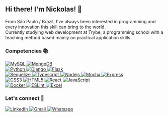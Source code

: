 ## Hi there! I'm Nickolas! 👋

From São Paulo / Brazil, I've always been interested in programming and every innovation this skill can bring to the world.
<br />
Currently studying web development at Trybe, a programming school with a teaching method based mainly on practical application skills.

### Competencies 📚

<a href="https://www.mysql.com/">
  <img alt="MySQL" src="https://img.shields.io/badge/MySQL-005C84?style=for-the-badge&logo=mysql&logoColor=white" />
</a>
<a href="https://www.mongodb.com/">
  <img alt="MongoDB" src="https://img.shields.io/badge/MongoDB-4EA94B?style=for-the-badge&logo=mongodb&logoColor=white" />
</a>
<br />
<a href="https://www.python.org/">
  <img alt="Python" src="https://img.shields.io/badge/Python-FFD43B?style=for-the-badge&logo=python&logoColor=blue" />
</a>
<a href="https://www.djangoproject.com/">
  <img alt="Django" src="https://img.shields.io/badge/Django-092E20?style=for-the-badge&logo=django&logoColor=green" />
</a>
<a href="https://flask.palletsprojects.com/en/2.3.x/">
  <img alt="Flask" src="https://img.shields.io/badge/Flask-000000?style=for-the-badge&logo=flask&logoColor=white" />
</a>
<br />
<a href="https://sequelize.org/">
  <img alt="Sequelize" src="https://img.shields.io/badge/Sequelize-52B0E7?style=for-the-badge&logo=Sequelize&logoColor=white" />
</a>
<a href="https://www.typescriptlang.org/">
  <img alt="Typescript" src="https://img.shields.io/badge/TypeScript-007ACC?style=for-the-badge&logo=typescript&logoColor=white" />
</a>
<a href="https://nodejs.org/en">
  <img alt="Nodejs" src="https://img.shields.io/badge/Node%20js-339933?style=for-the-badge&logo=nodedotjs&logoColor=white" />
</a>
<a href="https://mochajs.org/">
  <img alt="Mocha" src="https://img.shields.io/badge/Mocha-8D6748?style=for-the-badge&logo=Mocha&logoColor=white" />
</a>
<a href="https://expressjs.com/">
  <img alt="Express" src="https://img.shields.io/badge/Express%20js-000000?style=for-the-badge&logo=express&logoColor=white" />
</a>
<br />
<a href="https://developer.mozilla.org/en-US/docs/Web/CSS">
  <img alt="CSS3" src="https://img.shields.io/badge/CSS3-1572B6?style=for-the-badge&logo=css3&logoColor=white" />
</a>
<a href="https://developer.mozilla.org/en-US/docs/Web/HTML">
  <img alt="HTML5" src="https://img.shields.io/badge/HTML5-E34F26?style=for-the-badge&logo=html5&logoColor=white" />
</a>
<a href="https://react.dev/">
  <img alt="React" src="https://img.shields.io/badge/React-20232A?style=for-the-badge&logo=react&logoColor=61DAFB" />
</a>
<a href="https://developer.mozilla.org/en-US/docs/Web/JavaScript">
  <img alt="JavaScript" src="https://img.shields.io/badge/JavaScript-323330?style=for-the-badge&logo=javascript&logoColor=F7DF1E" />
</a>
<br />
<a href="https://www.docker.com/">
  <img alt="Docker" src="https://img.shields.io/badge/Docker-2CA5E0?style=for-the-badge&logo=docker&logoColor=white" />
</a>
<a href="https://eslint.org/">
  <img alt="ESLint" src="https://img.shields.io/badge/eslint-3A33D1?style=for-the-badge&logo=eslint&logoColor=white" />
</a>
<a href="https://www.microsoft.com/pt-br/microsoft-365/excel">
  <img alt="Excel" src="https://img.shields.io/badge/Microsoft_Excel-217346?style=for-the-badge&logo=microsoft-excel&logoColor=white" />
</a>


### Let's connect 🤝
<a href="https://www.linkedin.com/feed/">
  <img alt="LinkedIn" src="https://img.shields.io/badge/LinkedIn-0077B5?style=for-the-badge&logo=linkedin&logoColor=white" />
</a>
<a href="https://mail.google.com/mail/?view=cm&source=mailto&to=nickolas64vm@gmail.com">
  <img alt="Gmail" src="https://img.shields.io/badge/Gmail-D14836?style=for-the-badge&logo=gmail&logoColor=white" />
</a>
<a href="https://wa.me/5511991349659">
  <img alt="Whatsapp" src="https://img.shields.io/badge/WhatsApp-25D366?style=for-the-badge&logo=whatsapp&logoColor=white" />
</a>

















